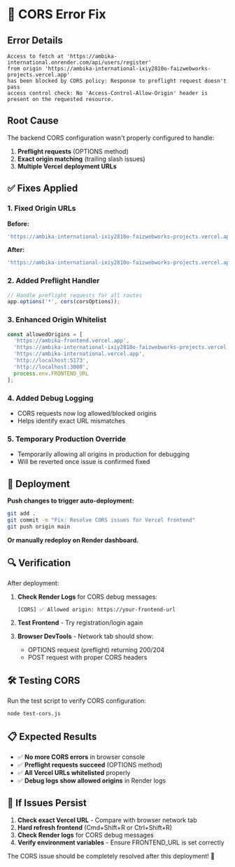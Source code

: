 # 🔧 CORS Error Fix

## Error Details
```
Access to fetch at 'https://ambika-international.onrender.com/api/users/register' 
from origin 'https://ambika-international-ixiy2810o-faizwebworks-projects.vercel.app' 
has been blocked by CORS policy: Response to preflight request doesn't pass 
access control check: No 'Access-Control-Allow-Origin' header is present on the requested resource.
```

## Root Cause
The backend CORS configuration wasn't properly configured to handle:
1. **Preflight requests** (OPTIONS method)
2. **Exact origin matching** (trailing slash issues)
3. **Multiple Vercel deployment URLs**

## ✅ Fixes Applied

### 1. Fixed Origin URLs
**Before:**
```javascript
'https://ambika-international-ixiy2810o-faizwebworks-projects.vercel.app/' // ❌ Trailing slash
```

**After:**
```javascript
'https://ambika-international-ixiy2810o-faizwebworks-projects.vercel.app' // ✅ No trailing slash
```

### 2. Added Preflight Handler
```javascript
// Handle preflight requests for all routes
app.options('*', cors(corsOptions));
```

### 3. Enhanced Origin Whitelist
```javascript
const allowedOrigins = [
  'https://ambika-frontend.vercel.app',
  'https://ambika-international-ixiy2810o-faizwebworks-projects.vercel.app',
  'https://ambika-international.vercel.app',
  'http://localhost:5173',
  'http://localhost:3000',
  process.env.FRONTEND_URL
];
```

### 4. Added Debug Logging
- CORS requests now log allowed/blocked origins
- Helps identify exact URL mismatches

### 5. Temporary Production Override
- Temporarily allowing all origins in production for debugging
- Will be reverted once issue is confirmed fixed

## 🚀 Deployment

**Push changes to trigger auto-deployment:**
```bash
git add .
git commit -m "Fix: Resolve CORS issues for Vercel frontend"
git push origin main
```

**Or manually redeploy on Render dashboard.**

## 🔍 Verification

After deployment:

1. **Check Render Logs** for CORS debug messages:
   ```
   [CORS] ✅ Allowed origin: https://your-frontend-url
   ```

2. **Test Frontend** - Try registration/login again

3. **Browser DevTools** - Network tab should show:
   - OPTIONS request (preflight) returning 200/204
   - POST request with proper CORS headers

## 🛠️ Testing CORS

Run the test script to verify CORS configuration:
```bash
node test-cors.js
```

## 📋 Expected Results

- ✅ **No more CORS errors** in browser console
- ✅ **Preflight requests succeed** (OPTIONS method)
- ✅ **All Vercel URLs whitelisted** properly
- ✅ **Debug logs show allowed origins** in Render logs

## 🔄 If Issues Persist

1. **Check exact Vercel URL** - Compare with browser network tab
2. **Hard refresh frontend** (Cmd+Shift+R or Ctrl+Shift+R)
3. **Check Render logs** for CORS debug messages
4. **Verify environment variables** - Ensure FRONTEND_URL is set correctly

The CORS issue should be completely resolved after this deployment! 🎉